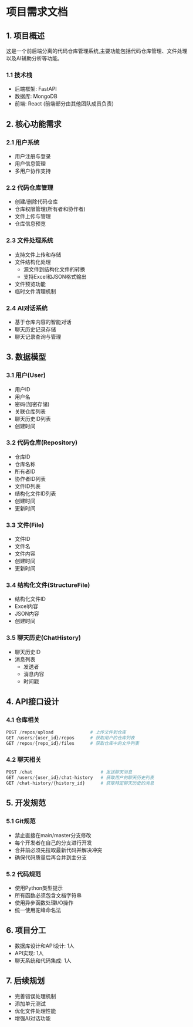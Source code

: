 # 项目需求文档

## 1. 项目概述

这是一个前后端分离的代码仓库管理系统,主要功能包括代码仓库管理、文件处理以及AI辅助分析等功能。

### 1.1 技术栈
- 后端框架: FastAPI
- 数据库: MongoDB
- 前端: React (前端部分由其他团队成员负责)

## 2. 核心功能需求

### 2.1 用户系统
- 用户注册与登录
- 用户信息管理
- 多用户协作支持

### 2.2 代码仓库管理
- 创建/删除代码仓库
- 仓库权限管理(所有者和协作者)
- 文件上传与管理
- 仓库信息预览

### 2.3 文件处理系统
- 支持文件上传和存储
- 文件结构化处理
  - 源文件到结构化文件的转换
  - 支持Excel和JSON格式输出
- 文件预览功能
- 临时文件清理机制

### 2.4 AI对话系统
- 基于仓库内容的智能对话
- 聊天历史记录存储
- 聊天记录查询与管理

## 3. 数据模型

### 3.1 用户(User)
- 用户ID
- 用户名
- 密码(加密存储)
- 关联仓库列表
- 聊天历史ID列表
- 创建时间

### 3.2 代码仓库(Repository)
- 仓库ID
- 仓库名称
- 所有者ID
- 协作者ID列表
- 文件ID列表
- 结构化文件ID列表
- 创建时间
- 更新时间

### 3.3 文件(File)
- 文件ID
- 文件名
- 文件内容
- 创建时间
- 更新时间

### 3.4 结构化文件(StructureFile)
- 结构化文件ID
- Excel内容
- JSON内容
- 创建时间

### 3.5 聊天历史(ChatHistory)
- 聊天历史ID
- 消息列表
  - 发送者
  - 消息内容
  - 时间戳

## 4. API接口设计

### 4.1 仓库相关
```python
POST /repos/upload              # 上传文件到仓库
GET /users/{user_id}/repos      # 获取用户的仓库列表
GET /repos/{repo_id}/files      # 获取仓库中的文件列表
```

### 4.2 聊天相关
```python
POST /chat                          # 发送聊天消息
GET /users/{user_id}/chat-history   # 获取用户的聊天历史列表
GET /chat-history/{history_id}      # 获取特定聊天历史的消息
```

## 5. 开发规范

### 5.1 Git规范
- 禁止直接在main/master分支修改
- 每个开发者在自己的分支进行开发
- 合并前必须先拉取最新代码并解决冲突
- 确保代码质量后再合并到主分支

### 5.2 代码规范
- 使用Python类型提示
- 所有函数必须包含文档字符串
- 使用异步函数处理I/O操作
- 统一使用驼峰命名法

## 6. 项目分工
- 数据库设计和API设计: 1人
- API实现: 1人
- 聊天系统和代码集成: 1人

## 7. 后续规划
- 完善错误处理机制
- 添加单元测试
- 优化文件处理性能
- 增强AI对话功能 